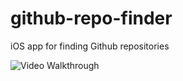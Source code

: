 # github-repo-finder
iOS app for finding Github repositories

<img src='https://github.com/rodrigobell/github-repo-finder' title='Video Walkthrough' width='' alt='Video Walkthrough' />
